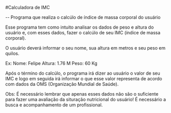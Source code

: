 #Calculadora de IMC

-- Programa que realiza o calcúlo de índice de massa corporal do usuário

Esse programa tem como intuito analisar os dados de peso e altura do usuário e, com esses dados, 
fazer o calcúlo de seu IMC (índice de massa corporal).

O usuário deverá informar o seu nome, sua altura em metros e seu peso em quilos.

Ex:
Nome: Felipe
Altura: 1.76 M
Peso: 60 Kg

Após o término do calcúlo, o programa irá dizer ao usuário o valor de seu IMC e logo em seguida
irá informar o que esse valor representa de acordo com dados da OMS (Organização Mundial de Saúde).

Obs: É necessário lembrar que apenas esses dados não são o suficiente para fazer uma avaliação da
situração nutricional do usuário! É necessário a busca e acompanhamento de um profissional.
